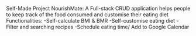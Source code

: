 Self-Made Project
NourishMate:
A Full-stack CRUD application helps people to keep track of the food consumed and customise their eating diet
Functionalities:
    -Self-calculate BMI & BMR
    -Self-customise eating diet 
    -Filter and searching recipes
    -Schedule eating time/ Add to Google Calendar
